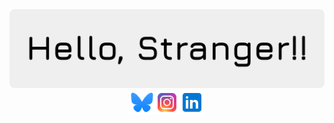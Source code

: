 <img src="banner.png">
<div align="center" style="display: flex; align-items: center; justify-content: center;">
  <a href="" target="_blank" style="text-decoration: none;">
    <img src="bluesky.png" alt="Image 1" style="width: 40px; height: 40px;">
  </a>
  <a href="" target="_blank" style="text-decoration: none;">
    <img src="instagram.png" alt="Image 2" style="width: 40px; height: 40px;">
  </a>
  <a href="" target="_blank" style="text-decoration: none;">
    <img src="linkedin.png" alt="Image 3" style="width: 40px; height: 40px;">
  </a>
</div>
